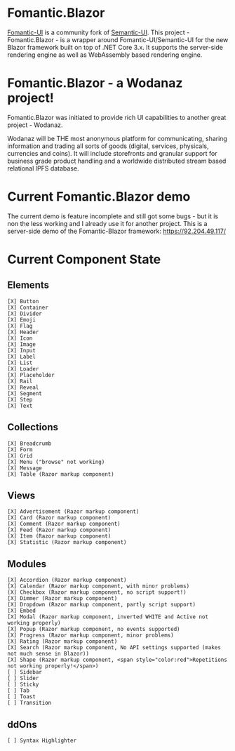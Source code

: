 # Fomantic.Blazor
[Fomantic-UI](https://fomantic-ui.com/) is a community fork of [Semantic-UI](https://semantic-ui.com/). 
This project - Fomantic.Blazor - is a wrapper around Fomantic-UI/Semantic-UI for the new Blazor framework built on top of .NET Core 3.x. It supports the server-side rendering engine as well as WebAssembly based rendering engine.

# Fomantic.Blazor - a Wodanaz project!
Fomantic.Blazor was initiated to provide rich UI capabilities to another great project - Wodanaz. 

Wodanaz will be THE most anonymous platform for communicating, sharing information and trading all sorts of goods (digital, services, physicals, currencies and coins). It will include storefronts and granular support for business grade product handling and a worldwide distributed stream based relational IPFS database. 

# Current Fomantic.Blazor demo
The current demo is feature incomplete and still got some bugs - but it is non the less working and I already use it for another project. This is a server-side demo of the Fomantic-Blazor framework:  https://92.204.49.117/

# Current Component State

## Elements

    [X] Button
    [X] Container
    [X] Divider
    [X] Emoji
    [X] Flag
    [X] Header
    [X] Icon
    [X] Image
    [X] Input
    [X] Label
    [X] List
    [X] Loader
    [X] Placeholder
    [X] Rail
    [X] Reveal
    [X] Segment
    [X] Step
    [X] Text

## Collections

    [X] Breadcrumb
    [X] Form
    [X] Grid
    [X] Menu ("browse" not working)
    [X] Message
    [X] Table (Razor markup component)

## Views

    [X] Advertisement (Razor markup component)
    [X] Card (Razor markup component)
    [X] Comment (Razor markup component)
    [X] Feed (Razor markup component)
    [X] Item (Razor markup component)
    [X] Statistic (Razor markup component)

## Modules

    [X] Accordion (Razor markup component)
    [X] Calendar (Razor markup component, with minor problems)
    [X] Checkbox (Razor markup component, no script support!)
    [X] Dimmer (Razor markup component)
    [X] Dropdown (Razor markup component, partly script support)
    [X] Embed
    [X] Modal (Razor markup component, inverted WHITE and Active not working properly)
    [X] Popup (Razor markup component, no events supported)
    [X] Progress (Razor markup component, minor problems)
    [X] Rating (Razor markup component)
    [X] Search (Razor markup component, No API settings supported (makes not much sense in Blazor))
    [X] Shape (Razor markup component, <span style="color:red">Repetitions not working properly!</span>)
    [ ] Sidebar
    [ ] Slider
    [ ] Sticky
    [ ] Tab
    [ ] Toast
    [ ] Transition

## ddOns
    [ ] Syntax Highlighter
    
    
